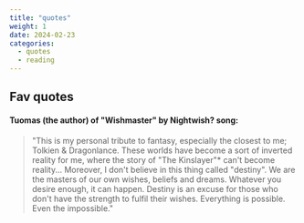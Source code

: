 ```yaml
---
title: "quotes"
weight: 1
date: 2024-02-23
categories:
  - quotes
  - reading
---
```


## Fav quotes

#### Tuomas (the author) of "Wishmaster" by Nightwish? song:
> "This is my personal tribute to fantasy, especially the closest to me; Tolkien & Dragonlance. These worlds have become a sort of inverted reality for me, where the story of "The Kinslayer"* can't become reality... Moreover, I don't believe in this thing called "destiny". We are the masters of our own wishes, beliefs and dreams. Whatever you desire enough, it can happen. Destiny is an excuse for those who don't have the strength to fulfil their wishes. Everything is possible. Even the impossible."



